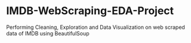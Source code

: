 # IMDB-WebScraping-EDA-Project
Performing Cleaning, Exploration and Data Visualization on web scraped data of IMDB using BeautifulSoup
